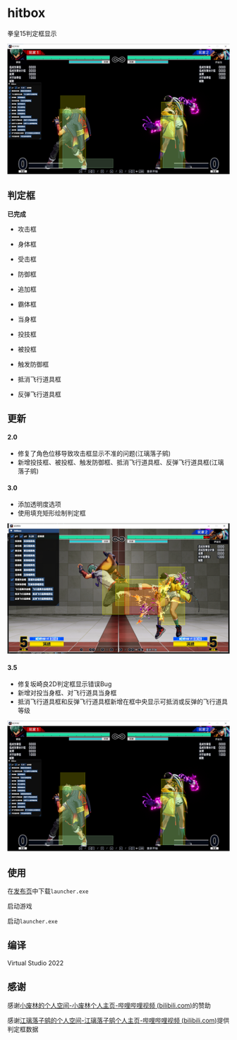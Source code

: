 # hitbox

拳皇15判定框显示

![](./update-3.5.png)



## 判定框

**已完成**

- 攻击框
- 身体框
- 受击框
- 防御框
- 追加框
- 霸体框
- 当身框

- 投技框
- 被投框
- 触发防御框
- 抵消飞行道具框
- 反弹飞行道具框

## 更新

#### **2.0**

- 修复了角色位移导致攻击框显示不准的问题(江璃落子鹓)
- 新增投技框、被投框、触发防御框、抵消飞行道具框、反弹飞行道具框(江璃落子鹓)

#### 3.0

- 添加透明度选项
- 使用填充矩形绘制判定框

![](./update-3.0.png)

#### 3.5
- 修复坂崎良2D判定框显示错误Bug
- 新增对投当身框、对飞行道具当身框
- 抵消飞行道具框和反弹飞行道具框新增在框中央显示可抵消或反弹的飞行道具等级

![](./update-3.5.png)

## 使用

在[发布页](https://github.com/473671866/hitbox/releases)中下载`launcher.exe`

启动游戏

启动`launcher.exe`

## 编译

Virtual Studio 2022

## 感谢

感谢[小废林的个人空间-小废林个人主页-哔哩哔哩视频 (bilibili.com)](https://space.bilibili.com/2203159)的赞助

感谢[江璃落子鹓的个人空间-江璃落子鹓个人主页-哔哩哔哩视频 (bilibili.com)](https://space.bilibili.com/346699931)提供判定框数据

